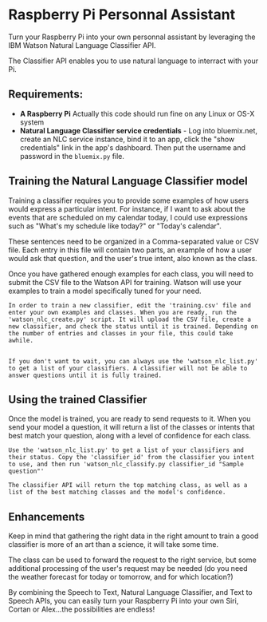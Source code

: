 Raspberry Pi Personnal Assistant
========================================

Turn your Raspberry Pi into your own personnal assistant by leveraging the IBM Watson Natural Language Classifier API. 

The Classifier API enables you to use natural language to interract with your Pi.


## Requirements:

* **A Raspberry Pi** Actually this code should run fine on any Linux or OS-X system
* **Natural Language Classifier service credentials** - 
  Log into bluemix.net, create an NLC service instance, bind it to an app, click the "show credentials" link in the app's dashboard.
  Then put the username and password in the `bluemix.py` file. 
  

## Training the Natural Language Classifier model

Training a classifier requires you to provide some examples of how users would express a particular intent. For instance, if I want to ask about the events that are scheduled on my calendar today, I could use expressions such as "What's my schedule like today?" or "Today's calendar".

These sentences need to be organized in a Comma-separated value or CSV file. Each entry in this file will contain two parts, an example of how a user would ask that question, and the user's true intent, also known as the class.

Once you have gathered enough examples for each class, you will need to submit the CSV file to the Watson API for training. Watson will use your examples to train a model specifically tuned for your need.

    In order to train a new classifier, edit the 'training.csv' file and enter your own examples and classes. When you are ready, run the 'watson_nlc_create.py' script. It will upload the CSV file, create a new classifier, and check the status until it is trained. Depending on the number of entries and classes in your file, this could take awhile.
    
    
    If you don't want to wait, you can always use the 'watson_nlc_list.py' to get a list of your classifiers. A classifier will not be able to answer questions until it is fully trained.
    

## Using the trained Classifier

Once the model is trained, you are ready to send requests to it. When you send your model a question, it will return a list of the classes or intents that best match your question, along with a level of confidence for each class. 

    Use the 'watson_nlc_list.py' to get a list of your classifiers and their status. Copy the 'classifier_id' from the classifier you intent to use, and then run 'watson_nlc_classify.py classifier_id "Sample question"'
    
    The classifier API will return the top matching class, as well as a list of the best matching classes and the model's confidence.


## Enhancements


Keep in mind that gathering the right data in the right amount to train a good classifier is more of an art than a science, it will take some time.

The class can be used to forward the request to the right service, but some additional processing of the user's request may be needed (do you need the weather forecast for today or tomorrow, and for which location?)

By combining the Speech to Text, Natural Language Classifier, and Text to Speech APIs, you can easily turn your Raspberry Pi into your own Siri, Cortan or Alex...the possibilities are endless!
